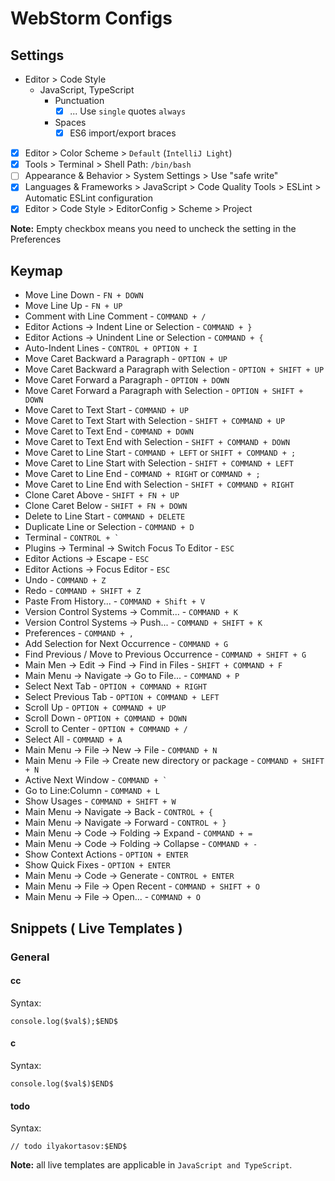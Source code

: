 # WebStorm Configs

## Settings

- Editor > Code Style
    - JavaScript, TypeScript
        - Punctuation
            - [x] ... Use `single` quotes `always`
        - Spaces
            - [x] ES6 import/export braces
- [x] Editor > Color Scheme > `Default` (`IntelliJ Light`)
- [x] Tools > Terminal > Shell Path: `/bin/bash`
- [ ] Appearance & Behavior > System Settings > Use "safe write"
- [x] Languages & Frameworks > JavaScript > Code Quality Tools > ESLint > Automatic ESLint configuration
- [x] Editor > Code Style > EditorConfig > Scheme > Project

**Note:** Empty checkbox means you need to uncheck the setting in the Preferences

## Keymap

- Move Line Down - `FN + DOWN`
- Move Line Up - `FN + UP`
- Comment with Line Comment - `COMMAND + /`
- Editor Actions -> Indent Line or Selection - `COMMAND + }`
- Editor Actions -> Unindent Line or Selection - `COMMAND + {`
- Auto-Indent Lines - `CONTROL + OPTION + I`
- Move Caret Backward a Paragraph - `OPTION + UP`
- Move Caret Backward a Paragraph with Selection - `OPTION + SHIFT + UP`
- Move Caret Forward a Paragraph - `OPTION + DOWN`
- Move Caret Forward a Paragraph with Selection - `OPTION + SHIFT + DOWN`
- Move Caret to Text Start - `COMMAND + UP`
- Move Caret to Text Start with Selection - `SHIFT + COMMAND + UP`
- Move Caret to Text End - `COMMAND + DOWN`
- Move Caret to Text End with Selection - `SHIFT + COMMAND + DOWN`
- Move Caret to Line Start - `COMMAND + LEFT` or `SHIFT + COMMAND + ;`
- Move Caret to Line Start with Selection - `SHIFT + COMMAND + LEFT`
- Move Caret to Line End - `COMMAND + RIGHT` or `COMMAND + ;`
- Move Caret to Line End with Selection - `SHIFT + COMMAND + RIGHT`
- Clone Caret Above - `SHIFT + FN + UP`
- Clone Caret Below - `SHIFT + FN + DOWN`
- Delete to Line Start - `COMMAND + DELETE`
- Duplicate Line or Selection - `COMMAND + D`
- Terminal - ``CONTROL + ` ``
- Plugins -> Terminal -> Switch Focus To Editor - `ESC`
- Editor Actions -> Escape - `ESC`
- Editor Actions -> Focus Editor - `ESC`
- Undo - `COMMAND + Z`
- Redo - `COMMAND + SHIFT + Z`
- Paste From History... - `COMMAND + Shift + V`
- Version Control Systems -> Commit... - `COMMAND + K`
- Version Control Systems -> Push... - `COMMAND + SHIFT + K`
- Preferences - `COMMAND + ,`
- Add Selection for Next Occurrence - `COMMAND + G`
- Find Previous / Move to Previous Occurrence - `COMMAND + SHIFT + G`
- Main Men -> Edit -> Find -> Find in Files - `SHIFT + COMMAND + F`
- Main Menu -> Navigate -> Go to File... - `COMMAND + P`
- Select Next Tab - `OPTION + COMMAND + RIGHT`
- Select Previous Tab - `OPTION + COMMAND + LEFT`
- Scroll Up - `OPTION + COMMAND + UP`
- Scroll Down - `OPTION + COMMAND + DOWN`
- Scroll to Center - `OPTION + COMMAND + /`
- Select All - `COMMAND + A`
- Main Menu -> File -> New -> File - `COMMAND + N`
- Main Menu -> File -> Create new directory or package - `COMMAND + SHIFT + N`
- Active Next Window - ``COMMAND + ` ``
- Go to Line:Column - `COMMAND + L`
- Show Usages - `COMMAND + SHIFT + W`
- Main Menu -> Navigate -> Back - `CONTROL + {`
- Main Menu -> Navigate -> Forward - `CONTROL + }`
- Main Menu -> Code -> Folding -> Expand - `COMMAND + =`
- Main Menu -> Code -> Folding -> Collapse - `COMMAND + -`
- Show Context Actions - `OPTION + ENTER`
- Show Quick Fixes - `OPTION + ENTER`
- Main Menu -> Code -> Generate -  `CONTROL + ENTER`
- Main Menu -> File -> Open Recent - `COMMAND + SHIFT + O`
- Main Menu -> File -> Open... - `COMMAND + O`

## Snippets ( Live Templates )

### General

#### cc

Syntax:
```
console.log($val$);$END$
```

#### c

Syntax:
```
console.log($val$)$END$
```

#### todo

Syntax:
```
// todo ilyakortasov:$END$
```

**Note:** all live templates are applicable in `JavaScript and TypeScript`.
